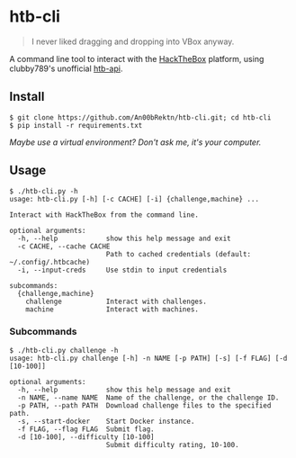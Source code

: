 # htb-cli
> I never liked dragging and dropping into VBox anyway.

A command line tool to interact with the [HackTheBox](https://hackthebox.com) platform, using clubby789's unofficial [htb-api](https://github.com/clubby789/htb-api).

## Install
```shell
$ git clone https://github.com/An00bRektn/htb-cli.git; cd htb-cli
$ pip install -r requirements.txt
```
*Maybe use a virtual environment? Don't ask me, it's your computer.*

## Usage
```shell
$ ./htb-cli.py -h
usage: htb-cli.py [-h] [-c CACHE] [-i] {challenge,machine} ...

Interact with HackTheBox from the command line.

optional arguments:
  -h, --help            show this help message and exit
  -c CACHE, --cache CACHE
                        Path to cached credentials (default: ~/.config/.htbcache)
  -i, --input-creds     Use stdin to input credentials

subcommands:
  {challenge,machine}
    challenge           Interact with challenges.
    machine             Interact with machines.
```

### Subcommands
```shell
$ ./htb-cli.py challenge -h
usage: htb-cli.py challenge [-h] -n NAME [-p PATH] [-s] [-f FLAG] [-d [10-100]]

optional arguments:
  -h, --help            show this help message and exit
  -n NAME, --name NAME  Name of the challenge, or the challenge ID.
  -p PATH, --path PATH  Download challenge files to the specified path.
  -s, --start-docker    Start Docker instance.
  -f FLAG, --flag FLAG  Submit flag.
  -d [10-100], --difficulty [10-100]
                        Submit difficulty rating, 10-100.
```